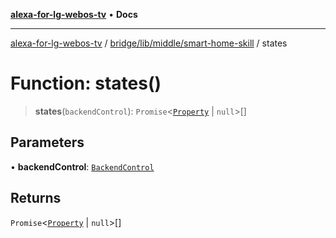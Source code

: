 [**alexa-for-lg-webos-tv**](../../../../../README.md) • **Docs**

***

[alexa-for-lg-webos-tv](../../../../../modules.md) / [bridge/lib/middle/smart-home-skill](../README.md) / states

# Function: states()

> **states**(`backendControl`): `Promise`\<[`Property`](../../../../../common/smart-home-skill/response/namespaces/SHSContext/interfaces/Property.md) \| `null`\>[]

## Parameters

• **backendControl**: [`BackendControl`](../../../backend/backend-control/classes/BackendControl.md)

## Returns

`Promise`\<[`Property`](../../../../../common/smart-home-skill/response/namespaces/SHSContext/interfaces/Property.md) \| `null`\>[]
